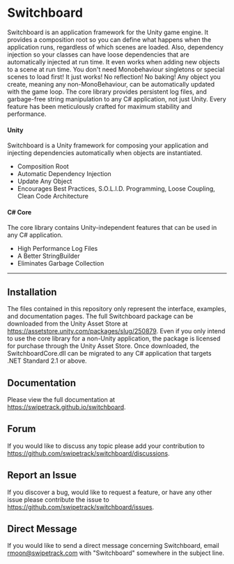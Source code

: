 # Switchboard

Switchboard is an application framework for the Unity game engine.
It provides a composition root so you can define what happens when the application runs, regardless of which scenes are loaded.
Also, dependency injection so your classes can have loose dependencies that are automatically injected at run time.
It even works when adding new objects to a scene at run time.
You don't need Monobehaviour singletons or special scenes to load first! It just works! No reflection! No baking!
Any object you create, meaning any non-MonoBehaviour, can be automatically updated with the game loop.
The core library provides persistent log files, and garbage-free string manipulation to any C# application, not just Unity.
Every feature has been meticulously crafted for maximum stability and performance.

#### Unity

Switchboard is a Unity framework for composing your application and injecting dependencies automatically when objects are instantiated.

- Composition Root
- Automatic Dependency Injection
- Update Any Object
- Encourages Best Practices, S.O.L.I.D. Programming, Loose Coupling, Clean Code Architecture

#### C# Core

The core library contains Unity-independent features that can be used in any C# application.

- High Performance Log Files
- A Better StringBuilder
- Eliminates Garbage Collection

________________

## Installation

The files contained in this repository only represent the interface, examples, and documentation pages. The full Switchboard package can be downloaded from the Unity Asset Store at https://assetstore.unity.com/packages/slug/250879. Even if you only intend to use the core library for a non-Unity application, the package is licensed for purchase through the Unity Asset Store. Once downloaded, the SwitchboardCore.dll can be migrated to any C# application that targets .NET Standard 2.1 or above.

## Documentation

Please view the full documentation at https://swipetrack.github.io/switchboard.

## Forum

If you would like to discuss any topic please add your contribution to https://github.com/swipetrack/switchboard/discussions.

## Report an Issue

If you discover a bug, would like to request a feature, or have any other issue please contribute the issue to https://github.com/swipetrack/switchboard/issues.

## Direct Message

If you would like to send a direct message concerning Switchboard, email rmoon@swipetrack.com with "Switchboard" somewhere in the subject line.
